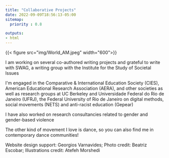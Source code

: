 ```yaml
---
title: "Collaborative Projects"
date: 2022-09-09T18:56:13-05:00
sitemap:
  priority : 0.8

outputs:
- html
---
```


{{< figure src="img/World_AM.jpeg" width="600">}}

I am working on several co-authored writing projects and grateful to write with SWAG, a writing group with the Institute for the Study of Societal Issues


I'm engaged in the Comparative & International Education Society (CIES), American Educational Research Association (AERA), and other societies as well as research groups at UC Berkeley and Universidade Federal do Rio de Janeiro (UFRJ), the Federal University of Rio de Janeiro on digital methods, social movements (NETS) and anti-racist education (Gepear)


I have also worked on research consultancies related to gender and gender-based violence



The other kind of movement I love is dance, so you can also find me in contemporary dance communities!


Website design support: Georgios Varnavides; Photo credit: Beatriz Escobar; Illustrations credit: Atefeh Morshedi
